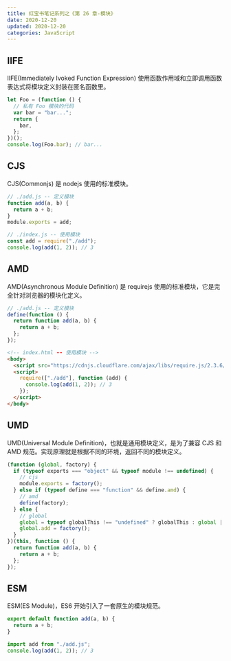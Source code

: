 ```yaml
---
title: 红宝书笔记系列之《第 26 章-模块》
date: 2020-12-20
updated: 2020-12-20
categories: JavaScript
---
```


## IIFE

IIFE(Immediately Ivoked Function Expression) 使用函数作用域和立即调用函数表达式将模块定义封装在匿名函数里。

```js
let Foo = (function () {
  // 私有 Foo 模块的代码
  var bar = "bar...";
  return {
    bar,
  };
})();
console.log(Foo.bar); // bar...
```

## CJS

CJS(Commonjs) 是 nodejs 使用的标准模块。

```js
// ./add.js -- 定义模块
function add(a, b) {
  return a + b;
}
module.exports = add;
```

```js
// ./index.js -- 使用模块
const add = require("./add");
console.log(add(1, 2)); // 3
```

## AMD

AMD(Asynchronous Module Definition) 是 requirejs 使用的标准模块，它是完全针对浏览器的模块化定义。

```js
// ./add.js -- 定义模块
define(function () {
  return function add(a, b) {
    return a + b;
  };
});
```

```html
<!-- index.html -- 使用模块 -->
<body>
  <script src="https://cdnjs.cloudflare.com/ajax/libs/require.js/2.3.6/require.min.js"></script>
  <script>
    require(["./add"], function (add) {
      console.log(add(1, 2)); // 3
    });
  </script>
</body>
```

## UMD

UMD(Universal Module Definition)，也就是通用模块定义，是为了兼容 CJS 和 AMD 规范。实现原理就是根据不同的环境，返回不同的模块定义。

```js
(function (global, factory) {
  if (typeof exports === "object" && typeof module !== undefined) {
    // cjs
    module.exports = factory();
  } else if (typeof define === "function" && define.amd) {
    // amd
    define(factory);
  } else {
    // global
    global = typeof globalThis !== "undefined" ? globalThis : global || self;
    global.add = factory();
  }
})(this, function () {
  return function add(a, b) {
    return a + b;
  };
});
```

## ESM

ESM(ES Module)，ES6 开始引入了一套原生的模块规范。

```js
export default function add(a, b) {
  return a + b;
}
```

```js
import add from "./add.js";
console.log(add(1, 2)); // 3
```
